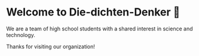 # Welcome to Die-dichten-Denker 👋

We are a team of high school students with a shared interest in science and technology.

Thanks for visiting our organization!
